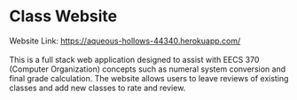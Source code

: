 # Class Website
Website Link: https://aqueous-hollows-44340.herokuapp.com/
<br> <br>
This is a full stack web application designed to assist with EECS 370 (Computer Organization) concepts such as numeral system conversion and final grade calculation. The website allows users to leave reviews of existing classes and add new classes to rate and review.

